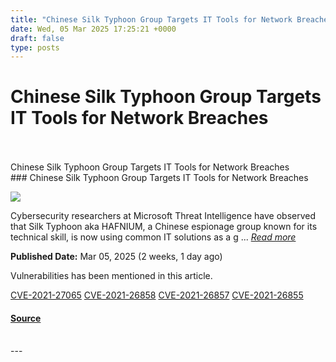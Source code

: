 ```yaml
---
title: "Chinese Silk Typhoon Group Targets IT Tools for Network Breaches"
date: Wed, 05 Mar 2025 17:25:21 +0000
draft: false
type: posts
---
```

# Chinese Silk Typhoon Group Targets IT Tools for Network Breaches

<br/>

<br/>
 Chinese Silk Typhoon Group Targets IT Tools for Network Breaches 
<br/>
### Chinese Silk Typhoon Group Targets IT Tools for Network Breaches

![](https://upload.cvefeed.io/news/33642/thumbnail.jpg)

Cybersecurity researchers at Microsoft Threat Intelligence have observed that Silk Typhoon aka HAFNIUM, a Chinese espionage group known for its technical skill, is now using common IT solutions as a g ... [_Read more_](https://hackread.com/chinese-silk-typhoon-group-it-tools-network-breaches/)

**Published Date:** Mar 05, 2025 (2 weeks, 1 day ago)

Vulnerabilities has been mentioned in this article.

[CVE-2021-27065](https://cvefeed.io/vuln/detail/CVE-2021-27065) [CVE-2021-26858](https://cvefeed.io/vuln/detail/CVE-2021-26858) [CVE-2021-26857](https://cvefeed.io/vuln/detail/CVE-2021-26857) [CVE-2021-26855](https://cvefeed.io/vuln/detail/CVE-2021-26855)

#### [Source](https://hackread.com/chinese-silk-typhoon-group-it-tools-network-breaches/)

<br/>
---
